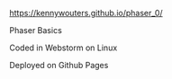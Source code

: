 https://kennywouters.github.io/phaser_0/

Phaser Basics

Coded in Webstorm on Linux

Deployed on Github Pages
